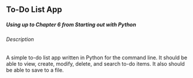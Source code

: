 ## To-Do List App
##### Using up to Chapter 6 from Starting out with Python


###### Description

A simple to-do list app written in Python for the command line.
It should be able to view, create, modify, delete, and search to-do items.
It also should be able to save to a file.
